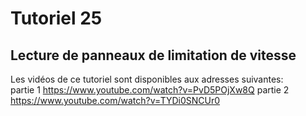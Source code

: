 # Tutoriel 25
## Lecture de panneaux de limitation de vitesse

Les vidéos de ce tutoriel sont disponibles aux adresses suivantes:<br>
partie 1
https://www.youtube.com/watch?v=PvD5POjXw8Q
partie 2
https://www.youtube.com/watch?v=TYDi0SNCUr0

